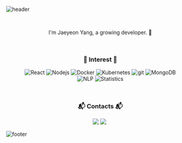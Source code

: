 ![header](https://capsule-render.vercel.app/api?type=slice&color=D8BFD8&height=170&section=header&text=%20Jaeyeon&fontColor=090707&fontAlignX=45&fontAlignY=65&fontSize=100&animation=twinkling)

<br>

<p align="center">
I'm Jaeyeon Yang, a growing developer. 🌱 <br>
</p>

<br>

<h3 align="center"> 🍒 Interest 🍒 </h3>
<p align="center">   
  <img alt="React" src="https://img.shields.io/badge/-React-45b8d8?style=flat-square&logo=react&logoColor=white" />
  <img alt="Nodejs" src="https://img.shields.io/badge/-Nodejs-43853d?style=flat-square&logo=Node.js&logoColor=white" />
  <img alt="Docker" src="https://img.shields.io/badge/-Docker-46a2f1?style=flat-square&logo=docker&logoColor=white" />
  <img alt="Kubernetes" src="https://img.shields.io/badge/-Kubernetes-3498db?style=flat-square&logo=kubernetes&logoColor=white" />
  <img alt="git" src="https://img.shields.io/badge/-Git-F05032?style=flat-square&logo=git&logoColor=white" />
  <img alt="MongoDB" src="https://img.shields.io/badge/-MongoDB-13aa52?style=flat-square&logo=mongodb&logoColor=white" />
  <br>
  <img alt="NLP" src="https://img.shields.io/badge/-NLP-red"?style=flat-square" />
  <img alt="Statistics" src="https://img.shields.io/badge/-Statistics-grey" />
</p>

<br>

<h3 align="center"> 📬 Contacts 📬 </h3>
<p align="center">
  <a href="mailto:petit5730@gmail.com"><img src="https://img.shields.io/badge/Gmail-d14836?style=flat-square&logo=Gmail&logoColor=white&link=petit5730@gmail.com"/></a>
  <a href="https://www.instagram.com/yeonne_e/"><img src="https://img.shields.io/badge/Instagram-E4405F?style=flat-square&logo=Instagram&logoColor=white&link=https://www.instagram.com/yeonne_e/"/></a>&nbsp
</p>

<!--
[![reyeon1209's github stats](https://github-readme-stats.vercel.app/api?username=reyeon1209&count_private=true&show_icons=true&theme=buefy&hide_border=true&include_all_commits=1)](https://github.com/reyeon1209/github-readme-stats)  
-->

![footer](https://capsule-render.vercel.app/api?type=slice&color=D8BFD8&height=150&section=footer)

